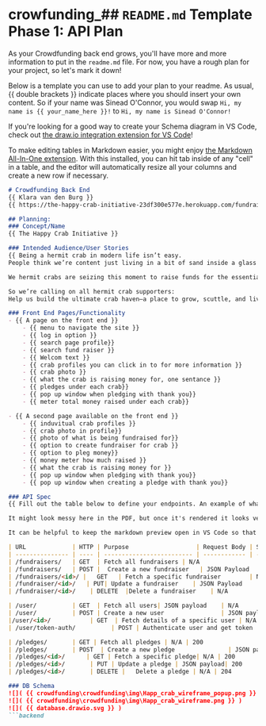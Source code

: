 # crowfunding_## `README.md` Template Phase 1: API Plan

As your Crowdfunding back end grows, you'll have more and more information to put in the `readme.md` file. For now, you have a rough plan for your project, so let's mark it down!

Below is a template you can use to add your plan to your readme. As usual, {{ double brackets }} indicate places where you should insert your own content. So if your name was Sinead O'Connor, you would swap `Hi, my name is {{ your_name_here }}!` to `Hi, my name is Sinead O'Connor!`

If you're looking for a good way to create your Schema diagram in VS Code, check out [the draw.io integration extension for VS Code](https://marketplace.visualstudio.com/items?itemName=hediet.vscode-drawio)!

To make editing tables in Markdown easier, you might enjoy [the Markdown All-In-One extension](https://marketplace.visualstudio.com/items?itemName=yzhang.markdown-all-in-one). With this installed, you can hit tab inside of any "cell" in a table, and the editor will automatically resize all your columns and create a new row if necessary.

```markdown
# Crowdfunding Back End
{{ Klara van den Burg }}
{{ https://the-happy-crab-initiative-23df300e577e.herokuapp.com/fundraisers/}}

## Planning:
### Concept/Name
{{ The Happy Crab Initiative }}

### Intended Audience/User Stories
{{ Being a hermit crab in modern life isn’t easy.
People think we’re content just living in a bit of sand inside a glass tank—but we dream bigger!

We hermit crabs are seizing this moment to raise funds for the essential supplies we need to thrive. From cozy shells to nutritious snacks, every little bit helps us live our best crabby lives.

So we’re calling on all hermit crab supporters:
Help us build the ultimate crab haven—a place to grow, scuttle, and live happily ever after. }}

### Front End Pages/Functionality
- {{ A page on the front end }}
    - {{ menu to navigate the site }}
    - {{ log in option }}
    - {{ search page profile}}
    - {{ search fund raiser }}
    - {{ Welcom text }}
    - {{ crab profiles you can click in to for more information }}
    - {{ crab photo }}
    - {{ what the crab is raising money for, one sentance }}
    - {{ pledges under each crab}}
    - {{ pop up window when pledging with thank you}}
    - {{ meter total money raised under each crab}}

- {{ A second page available on the front end }}
    - {{ induvitual crab profiles }}
    - {{ crab photo in profile}}
    - {{ photo of what is being fundraised for}}
    - {{ option to create fundraiser for crab }}
    - {{ option to pleg money}}
    - {{ money meter how much raised }}
    - {{ what the crab is raising money for }}
    - {{ pop up window when pledging with thank you}}
    - {{ pop up window when creating a pledge with thank you}}

### API Spec
{{ Fill out the table below to define your endpoints. An example of what this might look like is shown at the bottom of the page. 

It might look messy here in the PDF, but once it's rendered it looks very neat! 

It can be helpful to keep the markdown preview open in VS Code so that you can see what you're typing more easily. }}

| URL             | HTTP | Purpose                   | Request Body | Success Response Code | Authentication/Authorisation |
| --------------- | ---- | ------------------------- | ------------ | --------------------- | ---------------------------- |
| /fundraisers/   | GET  | Fetch all fundraisers | N/A                    | 200             | Required (Token)                        |
| /fundraisers/   | POST | 	Create a new fundraiser   | JSON Payload      | 201             | Required (Token)           |
| /fundraisers/<id>/ |   GET   | Fetch a specific fundraiser        | N/A|  200             | Required (Token)                            |
| /fundraiser/<id>/   | PUT| Update a fundraiser    | JSON Payload        | 200              | Required (owner only)                           |
| /fundraiser/<id>/    | DELETE  |Delete a fundraiser    | N/A          | 204                | Required (owner only)                       |

| /user/          | GET  | Fetch all users| JSON payload    | N/A           | 200         | Any logged in user
| /user/          | POST | Create a new user                | JSON payload  | 201         |         None                     |
|/user/<id>/           | GET  | Fetch details of a specific user | N/A           | 200         |      Required (Token)       |
| /user/token-auth/          | POST | Authenticate user and get token  | JSON payload  | 200         |      None                      |

| /pledges/       | GET | Fetch all pledges | N/A | 200                  | Required (Token)           |
| /pledges/       | POST  | Create a new pledge               | JSON payload          | 201                   | Required (Token)                            |
| /pledges/<id>/      | GET | Fetch a specific pledge| N/A | 200                   | Required (Token)          |
| /pledges/<id>/       | PUT | Update a pledge | JSON payload| 200                   | Required (supporter only)         |
| /pledges/<id>/       | DELETE | 	Delete a pledge | N/A | 204                   | Required (supporter only)           |

### DB Schema
![]( {{ crowdfunding\crowdfunding\img\Happ_crab_wireframe_popup.png }} )
![]( {{ crowdfunding\crowdfunding\img\Happ_crab_wireframe.png }} )
![]( {{ database.drawio.svg }} )
```backend